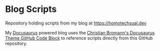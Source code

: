 # Blog Scripts
Repository holding scripts from my blog at https://homotechsual.dev

My [Docusaurus](https://docusaurus.io) powered blog uses the [Christian Bromann's Docusaurus Theme GitHub Code Block](https://github.com/christian-bromann/docusaurus-theme-github-codeblock/) to reference scripts directly from this GitHub repository.
